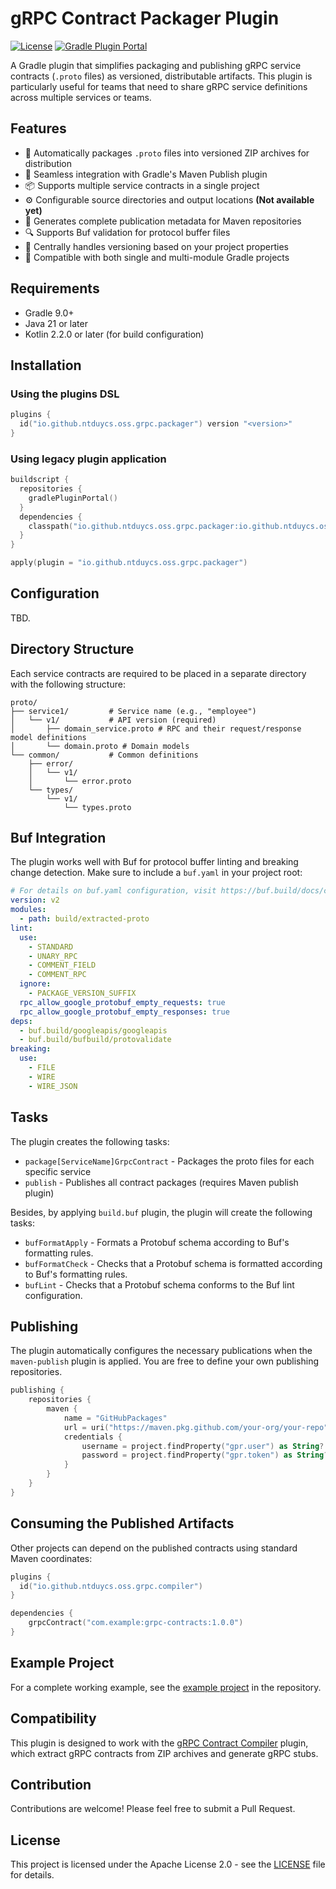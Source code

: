 # gRPC Contract Packager Plugin

[![License](https://img.shields.io/badge/License-Apache%202.0-blue.svg)](https://opensource.org/licenses/Apache-2.0)
[![Gradle Plugin Portal](https://img.shields.io/maven-metadata/v?metadataUrl=https://plugins.gradle.org/m2/io/github/ntduycs/oss/io.github.ntduycs.oss.gradle.plugin/maven-metadata.xml&label=Gradle%20Plugin%20Portal)](https://plugins.gradle.org/plugin/io.github.ntduycs.oss.grpc.packager)

A Gradle plugin that simplifies packaging and publishing gRPC service contracts (`.proto` files) as versioned, distributable artifacts. This plugin is particularly useful for teams that need to share gRPC service definitions across multiple services or teams.

## Features

- 🚀 Automatically packages `.proto` files into versioned ZIP archives for distribution
- 🔌 Seamless integration with Gradle's Maven Publish plugin
- 📦 Supports multiple service contracts in a single project
- ⚙️ Configurable source directories and output locations __(Not available yet)__
- 📝 Generates complete publication metadata for Maven repositories
- 🔍 Supports Buf validation for protocol buffer files
- 🎯 Centrally handles versioning based on your project properties
- 🔄 Compatible with both single and multi-module Gradle projects

## Requirements

- Gradle 9.0+
- Java 21 or later
- Kotlin 2.2.0 or later (for build configuration)

## Installation

### Using the plugins DSL

```kotlin
plugins {
  id("io.github.ntduycs.oss.grpc.packager") version "<version>"
}
```

### Using legacy plugin application

```kotlin
buildscript {
  repositories {
    gradlePluginPortal()
  }
  dependencies {
    classpath("io.github.ntduycs.oss.grpc.packager:io.github.ntduycs.oss.grpc.packager.gradle.plugin:<version>")
  }
}

apply(plugin = "io.github.ntduycs.oss.grpc.packager")
```

## Configuration

TBD.

## Directory Structure

Each service contracts are required to be placed in a separate directory with the following structure:

```
proto/
├── service1/         # Service name (e.g., "employee")
│   └── v1/           # API version (required)
│       ├── domain_service.proto # RPC and their request/response model definitions
│       └── domain.proto # Domain models
└── common/           # Common definitions
    ├── error/
    │   └── v1/
    │       └── error.proto
    └── types/
        └── v1/
            └── types.proto
```

## Buf Integration

The plugin works well with Buf for protocol buffer linting and breaking change detection. Make sure to include a `buf.yaml` in your project root:

```yaml
# For details on buf.yaml configuration, visit https://buf.build/docs/configuration/v2/buf-yaml
version: v2
modules:
  - path: build/extracted-proto
lint:
  use:
    - STANDARD
    - UNARY_RPC
    - COMMENT_FIELD
    - COMMENT_RPC
  ignore:
    - PACKAGE_VERSION_SUFFIX
  rpc_allow_google_protobuf_empty_requests: true
  rpc_allow_google_protobuf_empty_responses: true
deps:
  - buf.build/googleapis/googleapis
  - buf.build/bufbuild/protovalidate
breaking:
  use:
    - FILE
    - WIRE
    - WIRE_JSON
```

## Tasks

The plugin creates the following tasks:

- `package[ServiceName]GrpcContract` - Packages the proto files for each specific service
- `publish` - Publishes all contract packages (requires Maven publish plugin)

Besides, by applying `build.buf` plugin, the plugin will create the following tasks:

- `bufFormatApply` - Formats a Protobuf schema according to Buf's formatting rules.
- `bufFormatCheck` - Checks that a Protobuf schema is formatted according to Buf's formatting rules.
- `bufLint` - Checks that a Protobuf schema conforms to the Buf lint configuration.

## Publishing

The plugin automatically configures the necessary publications when the `maven-publish` plugin is applied. You are free to define your own publishing repositories.

```kotlin
publishing {
    repositories {
        maven {
            name = "GitHubPackages"
            url = uri("https://maven.pkg.github.com/your-org/your-repo")
            credentials {
                username = project.findProperty("gpr.user") as String? ?: System.getenv("GITHUB_ACTOR")
                password = project.findProperty("gpr.token") as String? ?: System.getenv("GITHUB_TOKEN")
            }
        }
    }
}
```

## Consuming the Published Artifacts

Other projects can depend on the published contracts using standard Maven coordinates:

```kotlin
plugins {
  id("io.github.ntduycs.oss.grpc.compiler")
}

dependencies {
    grpcContract("com.example:grpc-contracts:1.0.0")
}
```

## Example Project

For a complete working example, see the [example project](https://github.com/ntduycs/oss/tree/main/examples/grpc-contract) in the repository.

## Compatibility

This plugin is designed to work with the [gRPC Contract Compiler](https://github.com/ntduycs/oss/tree/main/grpc-contract-compiler) plugin, which extract gRPC contracts from ZIP archives and generate gRPC stubs.

## Contribution

Contributions are welcome! Please feel free to submit a Pull Request.

## License

This project is licensed under the Apache License 2.0 - see the [LICENSE](../LICENSE) file for details.